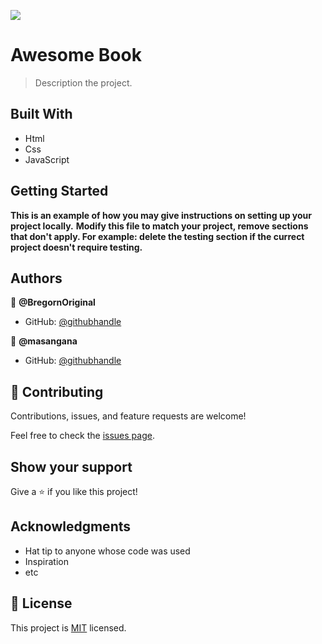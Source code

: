 ![](https://img.shields.io/badge/Microverse-blueviolet)

# Awesome Book

> Description the project.


## Built With

- Html
- Css
- JavaScript

## Getting Started

**This is an example of how you may give instructions on setting up your project locally.**
**Modify this file to match your project, remove sections that don't apply. For example: delete the testing section if the currect project doesn't require testing.**


## Authors

👤 **@BregornOriginal**

- GitHub: [@githubhandle](https://github.com/@BregornOriginal)

👤 **@masangana**

- GitHub: [@githubhandle](https://github.com/@masangana)

## 🤝 Contributing

Contributions, issues, and feature requests are welcome!

Feel free to check the [issues page](../../issues/).

## Show your support

Give a ⭐️ if you like this project!

## Acknowledgments

- Hat tip to anyone whose code was used
- Inspiration
- etc

## 📝 License

This project is [MIT](./MIT.md) licensed.
